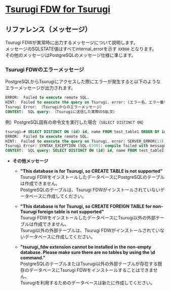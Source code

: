 # [Tsurugi FDW for Tsurugi](./README.md)

## リファレンス（メッセージ）

Tsurugi FDWが異常時に出力するメッセージについて説明します。  
メッセージのSQLSTATE値はすべてinternal_errorを示す `XX000` となります。  
その他のメッセージはPostgreSQLのメッセージ仕様に準じます。

### Tsurugi FDWのエラーメッセージ

PostgreSQLからTsurugiにアクセスした際にエラーが発生すると以下のようなエラーメッセージが出力されます。

```sql
ERROR:  Failed to execute remote SQL.
HINT:  Failed to execute the query on Tsurugi. error: (エラー名、エラー番号)
Tsurugi Error: （Tsurugiからのエラーメッセージ）
CONTEXT:  SQL query: （Tsurugiに送信した実際のSQL文）
```

例）PostgreSQL固有の命令文を実行した場合（`SELECT DISTINCT ON`）

```sql
tsurugi=# SELECT DISTINCT ON (id) id, name FROM test_table1 ORDER BY id;
ERROR:  Failed to execute remote SQL.
HINT:  Failed to execute the query on Tsurugi. error: SERVER_ERROR(13)
Tsurugi Error: SYNTAX_EXCEPTION (SQL-03001: compile failed with message:"appeared unexpected token: "ON", expected one of {(, *, +, -, ?, ...}" region:"region(begin=16, end=18)")
CONTEXT:  SQL query: SELECT DISTINCT ON (id) id, name FROM test_table1 ORDER BY id
```

- **その他メッセージ**

  - **"This database is for Tsurugi, so CREATE TABLE is not supported"**  
    Tsurugi FDWをインストールしたデータベースにPostgreSQLのテーブルは作成できません。  
    PostgreSQLのテーブルは、Tsurugi FDWがインストールされていないデータベースに作成してください。  

  - **"This database is for Tsurugi, so CREATE FOREIGN TABLE for non-Tsurugi foreign table is not supported"**  
    Tsurugi FDWをインストールしたデータベースにTsurugi以外の外部テーブルは作成できません。  
    Tsurugi以外の外部テーブルは、Tsurugi FDWがインストールされていないデータベースに作成してください。  

  - **"tsurugi_fdw extension cannot be installed in the non-empty database. Please make sure there are no tables by using the \\d command."**  
    PostgreSQLのテーブルまたはTsurugi以外の外部テーブルが存在する既存のデータベースにTsurugi FDWをインストールすることはできません。  
    Tsurugiを利用するためのデータベースは新たに作成してください。  
